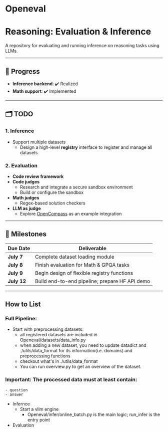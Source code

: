 # Openeval
# Reasoning: Evaluation & Inference

A repository for evaluating and running inference on reasoning tasks using LLMs.

---

## 🚀 Progress

- **Inference backend**: ✔️ Realized  
- **Math support**: ✔️ Implemented

---

## 🗂️ TODO

### 1. Inference

- Support multiple datasets  
  - Design a high-level **registry** interface to register and manage all datasets  

### 2. Evaluation

- **Code review framework**  
- **Code judges**  
  - Research and integrate a secure sandbox environment  
  - Build or configure the sandbox  
- **Math judges**  
  - Regex-based solution checkers  
- **LLM as judge**  
  - Explore [OpenCompass](https://github.com/OpenCompass) as an example integration  

---

## 📅 Milestones

| Due Date   | Deliverable                                    |
|------------|------------------------------------------------|
| **July 7** | Complete dataset loading module                |
| **July 8** | Finish evaluation for Math & GPQA tasks        |
| **July 9** | Begin design of flexible registry functions    |
| **July 12**| Build end-to-end pipeline; prepare HF API demo |

---
## How to List
### Full Pipeline:
  - Start with preprocessing datasets:  
    - all registered datasets are included in Openeval/datasets/data_info.py
    - when adding a new dataset, you need to update datadict and ./utils/data_format for its information(i.e. domains) and preprocessing functions
    - checkout what's in ./utils/data_format
    - You can run overview.py to get an overview of the dataset.
  ### Important: The processed data must at least contain:
    - question
    - answer
  - Infernce
    - Start a vllm engine
      - Openeval/infer/online_batch.py is the main logic; run_infer is the entry point
  - Evaluation